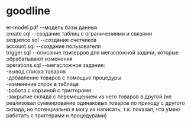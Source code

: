 # goodline
er-model.pdf --модель базы данных  
create.sql --создание таблиц с ограничениями и связями  
sequence.sql --создание счетчиков  
account.sql --создание пользователя  
trigger.sql --описание тригерров для мегасложной задачи, которые обрабатывают изменения  
operations.sql --мегасложное задание:  
-вывод списка товаров  
-добавление товаров с помощью процедуры  
-изменение строк в таблице  
-работа с корзиной с триггерами  
-закрытие склада с перемещением из него товаров в другой (не реализовал суммирование одинаковых товаров по приходу с другого склада, но потенциально я могу их написать, т.к. показал, что умею работать с триггерами и процедурами)

